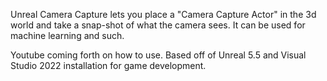 Unreal Camera Capture lets you place a "Camera Capture Actor" in the 3d world and take a snap-shot of what the camera sees. 
It can be used for machine learning and such.

Youtube coming forth on how to use. 
Based off of Unreal 5.5 and Visual Studio 2022 installation for game development.

